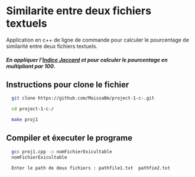 
# Similarite entre deux fichiers textuels

Application en c++ de ligne de commande pour calculer le pourcentage de similarité entre deux fichiers textuels.
##### En appliquer l'[Indice Jaccard](https://fr.wikipedia.org/wiki/Indice_et_distance_de_Jaccard) et pour calculer le pourcentage en multipliant par 100.



## Instructions pour clone le fichier 


```bash
  git clone https://github.com/MaissaBm/project-1-c-.git

  cd project-1-c-/

  make proj1
```



## Compiler et éxecuter le programe

```bash
  gcc proj1.cpp -o nomFichierExicultable
  nomFichierExicultable
```


```bash
  Enter le path de deux fichiers : pathfile1.txt  pathfie2.txt

```






    
